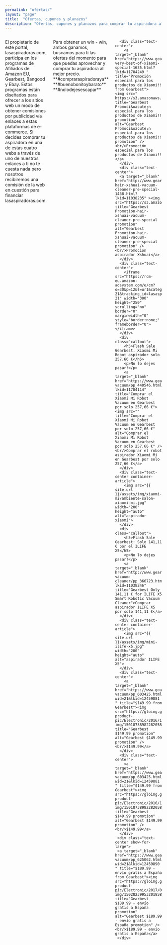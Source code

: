 ```yaml
---
permalink: "ofertas/"
layout: "page"
title:  "Ofertas, cupones y planazos"
description: "Ofertas, cupones y planazos para comprar tu aspiradora al mejor precio"
---
```

<main>
  <body>
    <div class="row intro">
      <div class="small-12 columns">
      <p class="lead">
        El propietario de este portal, lasaspiradoras.com, participa en los programas de Afiliados de Amazon EU, Gearbest, Bangood y Ebay. Estos programas están diseñados para ofrecer a los sitios web un modo de obtener comisiones por publicidad vía enlaces a estas plataformas de e-commerce. Si decides comprar tu aspiradora en una de estas cuatro webs a través de uno de nuestros enlaces a ti no te cuesta nada pero nosotros recibiremos una comisión de la web en cuestión para financiar lasaspiradoras.com.
      </p>
      <p class="lead">
        Para obtener un win - win, ambos ganamos, buscamos para ti las ofertas del momento para que puedas aprovechar y comprar tu aspiradora al mejor precio.<br>
        **#compraraspiradoraya**<br>
        **#buenobonitoybarato**<br>
        **#nolodejesescapar**

      <div class="text-center">
        <a target="_blank" href="https://www.gearbest.com/promotion-very-best-of-xiaomi-special-1635.html?lkid=11784249 " title="Promoción especial para los productos de Xiaomi!! from Gearbest">         <img src=" https://s3.amazonaws.com/mailcache.appinthestore.com/A+Rosalia+linq/%E5%B0%8F%E7%B1%B3%E4%B8%93%E9%A2%98/728x90.jpg" title="Gearbest Promoci&oacute;n especial para los productos de Xiaomi!! promotion" alt="Gearbest Promoci&oacute;n especial para los productos de Xiaomi!! promotion" />  <br/>Promoción especial para los productos de Xiaomi!!</a>           
      </div>
      <div class="text-center">
      <a target="_blank" href="http://www.gearbest.com/promotion-hair-xshuai-vacuum-cleaner-pre-special-1468.html?lkid=11038235" ><img src="https://s3.amazonaws.com/mailcache.appinthestore.com/xiaoshuai/200.200.jpg" title="Gearbest Promotion-hair-xshuai-vacuum-cleaner-pre-special promotion" alt="Gearbest Promotion-hair-xshuai-vacuum-cleaner-pre-special promotion" /><br/>Promocion aspirador Xshuai</a>
      </div>
      <div class="text-center">
        <iframe src="https://rcm-eu.amazon-adsystem.com/e/cm?o=30&p=12&l=ur1&category=ofertasdeultimo&banner=01K8FJK4G53N9Q0K7J82&f=ifr&linkID=81aea3f3506db908342c892694ceee2d&t=lasaspirad-21&tracking_id=lasaspirad-21" width="300" height="250" scrolling="no" border="0" marginwidth="0" style="border:none;" frameborder="0"></iframe>
      </div>
      <div class="callout">
        <h5>Flash Sale Gearbest: Xiaomi Mi Robot aspirador solo 257,66 €</h5>
        <p>No lo dejes pasar!</p>
        <a target="_blank" href="https://www.gearbest.com/robot-vacuum/pp_440546.html?lkid=11784114" title="Comprar el Xiaomi Mi Robot Vacuum en Gearbest por solo 257,66 €"><img src="" title="Comprar el Xiaomi Mi Robot Vacuum en Gearbest por solo 257,66 €" alt="Comprar el Xiaomi Mi Robot Vacuum en Gearbest por solo 257,66 €" /><br/>Comprar el robot aspirador Xiaomi Mi en Gearbest por solo 257,66 €</a>
      </div>
      <div class="text-center container-article">
        <img src="{{ site.url }}/assets/img/xiaomi-mi/ambiente-salon-xiaomi-mi.jpg" width="200" height="auto" alt="aspirador xiaomi">
      </div>
      <div class="callout">
        <h5>Flash Sale Gearbest: Solo 141,11 € por el ILIFE X5</h5>
        <p>No lo dejes pasar!</p>
        <a target="_blank" href="http://www.gearbest.com/robotic-vacuum-cleaner/pp_366723.html?lkid=11038246" title="Gearbest Only 141,11 € for ILIFE X5 Smart Robotic Vacuum Cleaner">Comprar aspirador ILIFE X5 por solo 141,11 €</a>
      </div>
      <div class="text-center container-article">
        <img src="{{ site.url }}/assets/img/mini-ilife-x5.jpg" width="200" height="auto" alt="aspirador ILIFE X5">
      </div>
      <div class="text-center">
        <a target="_blank" href="https://www.gearbest.com/robot-vacuum/pp_603425.html?wid=21&lkid=12459881 " title="$149.99 from Gearbest"><img src="https://gloimg.gbtcdn.com/gb/pdm-product-pic/Electronic/2016/12/27/goods-img/1501873898228205894.jpg" title="Gearbest $149.99 promotion" alt="Gearbest $149.99 promotion" /><br/>$149.99</a>    
      </div>
      <div class="text-center">
        <a target="_blank" href="https://www.gearbest.com/robot-vacuum/pp_603425.html?wid=21&lkid=12459881 " title="$149.99 from Gearbest"><img src="https://gloimg.gbtcdn.com/gb/pdm-product-pic/Electronic/2016/12/27/goods-img/1501873898228205894.jpg" title="Gearbest $149.99 promotion" alt="Gearbest $149.99 promotion" /><br/>$149.99</a>    
      </div>
     <div class="text-center show-for-large">
     <a target="_blank" href="https://www.gearbest.com/robot-vacuum/pp_625062.html?wid=21&lkid=12459890 " title="$189.99 - envío gratis a España from Gearbest"><img src="https://gloimg.gbtcdn.com/gb/pdm-product-pic/Electronic/2017/04/26/goods-img/1502823995320185890.jpg" title="Gearbest $189.99 - envío gratis a España promotion" alt="Gearbest $189.99 - envío gratis a España promotion" /><br/>$189.99 - envío gratis a España</a>    
     </div>

